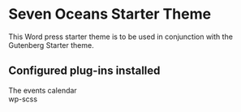 # Seven Oceans Starter Theme

This Word press starter theme is to be used in conjunction with the Gutenberg Starter theme.


## Configured plug-ins installed

The events calendar\
wp-scss
